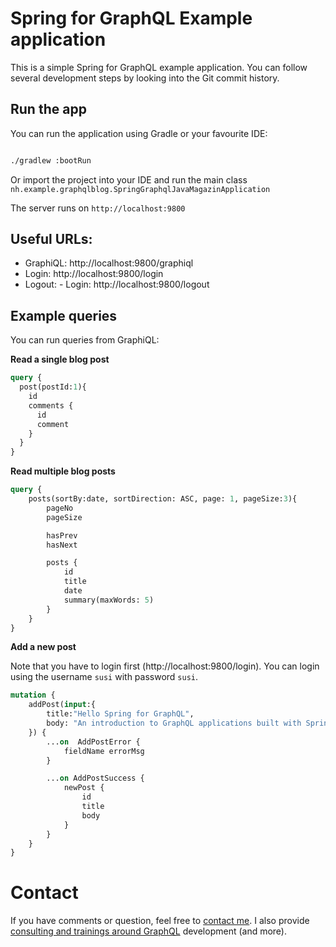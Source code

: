 # Spring for GraphQL Example application

This is a simple Spring for GraphQL example application. You can follow several development steps by looking into
the Git commit history.

## Run the app

You can run the application using Gradle or your favourite IDE:

```bash

./gradlew :bootRun

```

Or import the project into your IDE and run the main class `nh.example.graphqlblog.SpringGraphqlJavaMagazinApplication`

The server runs on `http://localhost:9800`

## Useful URLs:

- GraphiQL: http://localhost:9800/graphiql
- Login: http://localhost:9800/login
- Logout: - Login: http://localhost:9800/logout

## Example queries

You can run queries from GraphiQL:

**Read a single blog post**
```graphql
query {
  post(postId:1){
    id
    comments {
      id
      comment
    }
  }
}
```

**Read multiple blog posts**
```graphql
query {
    posts(sortBy:date, sortDirection: ASC, page: 1, pageSize:3){
        pageNo
        pageSize

        hasPrev
        hasNext

        posts {
            id
            title
            date
            summary(maxWords: 5)
        }
    }
}

```

**Add a new post**

Note that you have to login first (http://localhost:9800/login). You can login using the username `susi` with password `susi`.

```graphql
mutation {
    addPost(input:{
        title:"Hello Spring for GraphQL",
        body: "An introduction to GraphQL applications built with Spring for GraphQL"
    }) {
        ...on  AddPostError {
            fieldName errorMsg
        }

        ...on AddPostSuccess {
            newPost {
                id
                title
                body
            }
        }
    }
}
```

# Contact

If you have comments or question, feel free to [contact me](https://nilshartmann.net). I also provide [consulting and trainings around GraphQL](https://nilshartmann.net/graphql) development (and more).

